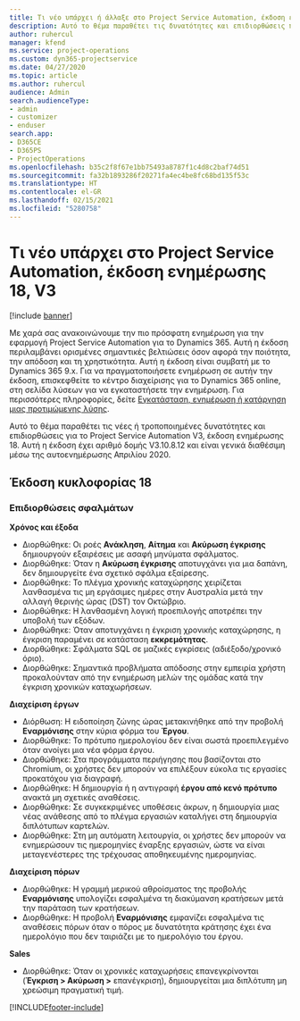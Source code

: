 ```yaml
---
title: Τι νέο υπάρχει ή άλλαξε στο Project Service Automation, έκδοση ενημέρωσης 18, V3
description: Αυτό το θέμα παραθέτει τις δυνατότητες και επιδιορθώσεις που είναι διαθέσιμες στο Project Service Automation, έκδοση ενημέρωσης 18, V3.
author: ruhercul
manager: kfend
ms.service: project-operations
ms.custom: dyn365-projectservice
ms.date: 04/27/2020
ms.topic: article
ms.author: ruhercul
audience: Admin
search.audienceType:
- admin
- customizer
- enduser
search.app:
- D365CE
- D365PS
- ProjectOperations
ms.openlocfilehash: b35c2f8f67e1bb75493a8787f1c4d8c2baf74d51
ms.sourcegitcommit: fa32b1893286f20271fa4ec4be8fc68bd135f53c
ms.translationtype: HT
ms.contentlocale: el-GR
ms.lasthandoff: 02/15/2021
ms.locfileid: "5280758"
---
```

# <a name="project-service-automation-update-release-18-v3"></a>Τι νέο υπάρχει στο Project Service Automation, έκδοση ενημέρωσης 18, V3

[!include [banner](../includes/psa-now-project-operations.md)]

Με χαρά σας ανακοινώνουμε την πιο πρόσφατη ενημέρωση για την εφαρμογή Project Service Automation για το Dynamics 365. Αυτή η έκδοση περιλαμβάνει ορισμένες σημαντικές βελτιώσεις όσον αφορά την ποιότητα, την απόδοση και τη χρηστικότητα. Αυτή η έκδοση είναι συμβατή με το Dynamics 365 9.x. Για να πραγματοποιήσετε ενημέρωση σε αυτήν την έκδοση, επισκεφθείτε το κέντρο διαχείρισης για το Dynamics 365 online, στη σελίδα λύσεων για να εγκαταστήσετε την ενημέρωση. Για περισσότερες πληροφορίες, δείτε [Εγκατάσταση, ενημέρωση ή κατάργηση μιας προτιμώμενης λύσης](https://docs.microsoft.com/power-platform/admin/install-remove-preferred-solution).

Αυτό το θέμα παραθέτει τις νέες ή τροποποιημένες δυνατότητες και επιδιορθώσεις για το Project Service Automation V3, έκδοση ενημέρωσης 18. Αυτή η έκδοση έχει αριθμό δομής V3.10.8.12 και είναι γενικά διαθέσιμη μέσω της αυτοενημέρωσης Απριλίου 2020.

## <a name="update-release-18"></a>Έκδοση κυκλοφορίας 18

### <a name="bug-fixes"></a>Επιδιορθώσεις σφαλμάτων

**Χρόνος και έξοδα**

- Διορθώθηκε: Οι ροές **Ανάκληση**, **Αίτημα** και **Ακύρωση έγκρισης** δημιουργούν εξαιρέσεις με ασαφή μηνύματα σφάλματος.
- Διορθώθηκε: Όταν η **Ακύρωση έγκρισης** αποτυγχάνει για μια δαπάνη, δεν δημιουργείτε ένα σχετικό σφάλμα εξαίρεσης.
- Διορθώθηκε: Το πλέγμα χρονικής καταχώρησης χειρίζεται λανθασμένα τις μη εργάσιμες ημέρες στην Αυστραλία μετά την αλλαγή θερινής ώρας (DST) τον Οκτώβριο.
- Διορθώθηκε: Η λανθασμένη λογική προεπιλογής αποτρέπει την υποβολή των εξόδων.
- Διορθώθηκε: Όταν αποτυγχάνει η έγκριση χρονικής καταχώρησης, η έγκριση παραμένει σε κατάσταση **εκκρεμότητας**.
- Διορθώθηκε: Σφάλματα SQL σε μαζικές εγκρίσεις (αδιέξοδο/χρονικό όριο).
- Διορθώθηκε: Σημαντικά προβλήματα απόδοσης στην εμπειρία χρήστη προκαλούνταν από την ενημέρωση μελών της ομάδας κατά την έγκριση χρονικών καταχωρήσεων.

**Διαχείριση έργων**

- Διόρθωση: Η ειδοποίηση ζώνης ώρας μετακινήθηκε από την προβολή **Εναρμόνισης** στην κύρια φόρμα του **Έργου**.
- Διορθώθηκε: Το πρότυπο ημερολογίου δεν είναι σωστά προεπιλεγμένο όταν ανοίγει μια νέα φόρμα έργου.
- Διορθώθηκε: Στα προγράμματα περιήγησης που βασίζονται στο Chromium, οι χρήστες δεν μπορούν να επιλέξουν εύκολα τις εργασίες προκατόχου για διαγραφή.
- Διορθώθηκε: Η δημιουργία ή η αντιγραφή **έργου από κενό πρότυπο** ανακτά μη σχετικές αναθέσεις.
- Διορθώθηκε: Σε συγκεκριμένες υποθέσεις άκρων, η δημιουργία μιας νέας ανάθεσης από το πλέγμα εργασιών καταλήγει στη δημιουργία διπλότυπων καρτελών.
- Διορθώθηκε: Στη μη αυτόματη λειτουργία, οι χρήστες δεν μπορούν να ενημερώσουν τις ημερομηνίες έναρξης εργασιών, ώστε να είναι μεταγενέστερες της τρέχουσας αποθηκευμένης ημερομηνίας.

**Διαχείριση πόρων**

- Διορθώθηκε: Η γραμμή μερικού αθροίσματος της προβολής **Εναρμόνισης** υπολογίζει εσφαλμένα τη διακύμανση κρατήσεων μετά την παράταση των κρατήσεων.
- Διορθώθηκε: Η προβολή **Εναρμόνισης** εμφανίζει εσφαλμένα τις αναθέσεις πόρων όταν ο πόρος με δυνατότητα κράτησης έχει ένα ημερολόγιο που δεν ταιριάζει με το ημερολόγιο του έργου.

**Sales**

- Διορθώθηκε: Όταν οι χρονικές καταχωρήσεις επανεγκρίνονται (**Έγκριση > Ακύρωση >** επανέγκριση), δημιουργείται μια διπλότυπη μη χρεώσιμη πραγματική τιμή.


[!INCLUDE[footer-include](../includes/footer-banner.md)]